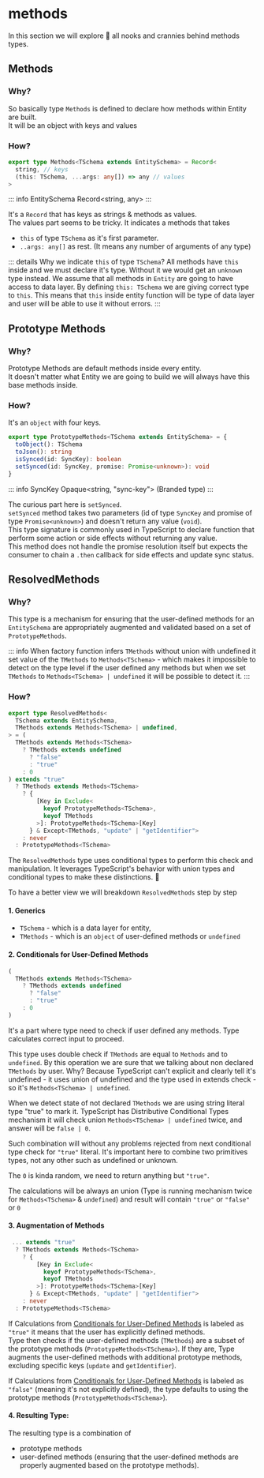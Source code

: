 # methods

In this section we will explore 🚀 all nooks and crannies behind methods types.

## Methods

### Why?
So basically type `Methods` is defined to declare how methods within Entity are built.\
It will be an object with keys and values


### How?
```ts
export type Methods<TSchema extends EntitySchema> = Record<
  string, // keys
  (this: TSchema, ...args: any[]) => any // values
>
```

::: info EntitySchema
 Record<string, any>
:::

It's a `Record` that has keys as strings & methods as values.\
The values part seems to be tricky. It indicates a methods that takes
 - `this` of type `TSchema` as it's first parameter.
 - `..args: any[]` as rest. (It means any number of arguments of any type)

::: details Why we indicate `this` of type `TSchema`?
All methods have `this` inside and we must declare it's type. Without it we would get an `unknown` type instead.
We assume that all methods in `Entity` are going to have access to data layer. By defining `this: TSchema` we are giving correct type to `this`. This means that `this` inside entity function will be type of data layer and user will be able to use it without errors.
:::

## Prototype Methods

### Why?
Prototype Methods are default methods inside every entity.\
It doesn't matter what Entity we are going to build we will always have this base methods inside.

### How?

It's an `object` with four keys.

```ts
export type PrototypeMethods<TSchema extends EntitySchema> = {
  toObject(): TSchema
  toJson(): string
  isSynced(id: SyncKey): boolean
  setSynced(id: SyncKey, promise: Promise<unknown>): void
}
```
::: info SyncKey
  Opaque<string, "sync-key"> (Branded type)
:::

The curious part here is `setSynced`.\
`setSynced` method takes two parameters (id of type `SyncKey` and promise of type `Promise<unknown>`) and doesn't return any value (`void`).\
This type signature is commonly used in TypeScript to declare function that perform some action or side effects without returning any value.\
This method does not handle the promise resolution itself but expects the consumer to chain a `.then` callback for side effects and update sync status.

## ResolvedMethods

### Why?
This type is a mechanism for ensuring that the user-defined methods for an `EntitySchema` are appropriately augmented and validated based on a set of `PrototypeMethods`.

::: info
When factory function infers `TMethods` without union with undefined it set value of the `TMethods` to `Methods<TSchema>` - which makes it impossible to detect on the type level if the user defined any methods but when we set `TMethods` to `Methods<TSchema> | undefined` it will be possible to detect it.
:::

### How?

```ts
export type ResolvedMethods<
  TSchema extends EntitySchema,
  TMethods extends Methods<TSchema> | undefined,
> = (
  TMethods extends Methods<TSchema>
    ? TMethods extends undefined
      ? "false"
      : "true"
    : 0
) extends "true"
  ? TMethods extends Methods<TSchema>
    ? {
        [Key in Exclude<
          keyof PrototypeMethods<TSchema>,
          keyof TMethods
        >]: PrototypeMethods<TSchema>[Key]
      } & Except<TMethods, "update" | "getIdentifier">
    : never
  : PrototypeMethods<TSchema>
```

The `ResolvedMethods` type uses conditional types to perform this check and manipulation. It leverages TypeScript's behavior with union types and conditional types to make these distinctions. 🤯

To have a better view we will breakdown `ResolvedMethods` step by step

#### 1. Generics
- `TSchema` - which is a data layer for entity,
- `TMethods` - which is an `object` of user-defined methods or `undefined`

#### 2. Conditionals for User-Defined Methods

```ts
(
  TMethods extends Methods<TSchema>
    ? TMethods extends undefined
      ? "false"
      : "true"
    : 0
)
```
It's a part where type need to check if user defined any methods. Type calculates correct input to proceed.

This type uses double check if `TMethods` are equal to `Methods` and to `undefined`.
By this operation we are sure that we talking about non declared `TMethods` by user.
Why? Because TypeScript can't explicit and clearly tell it's undefined - it uses union
of undefined and the type used in extends check - so it's `Methods<TSchema> | undefined`.

When we detect state of not declared `TMethods` we are using string literal type "true" to
mark it. TypeScript has Distributive Conditional Types mechanism it will check
union `Methods<TSchema> | undefined` twice, and answer will be `false | 0`.

Such combination will without any problems rejected from next conditional type check for `"true"` literal.
It's important here to combine two primitives types, not any other such as undefined or unknown.

The `0` is kinda random, we need to return anything but `"true"`.

The calculations will be always an union (Type is running mechanism twice for `Methods<TSchema>` & `undefined`)
and result will contain `"true"` or `"false"` or `0`

#### 3. Augmentation of Methods
```ts
 ... extends "true"
  ? TMethods extends Methods<TSchema>
    ? {
        [Key in Exclude<
          keyof PrototypeMethods<TSchema>,
          keyof TMethods
        >]: PrototypeMethods<TSchema>[Key]
      } & Except<TMethods, "update" | "getIdentifier">
    : never
  : PrototypeMethods<TSchema>
```

If Calculations from [Conditionals for User-Defined Methods](#conditionals-for-user-defined-methods) is labeled as `"true"` it means that the user has explicitly defined methods.\
Type then checks if the user-defined methods (`TMethods`) are a subset of the prototype methods (`PrototypeMethods<TSchema>`).
If they are, Type augments the user-defined methods with additional prototype methods, excluding specific keys (`update` and `getIdentifier`).

If Calculations from [Conditionals for User-Defined Methods](#conditionals-for-user-defined-methods) is labeled as `"false"` (meaning it's not explicitly defined), the type defaults to using the prototype methods (`PrototypeMethods<TSchema>`).

#### 4. Resulting Type:
The resulting type is a combination of 
 - prototype methods
 - user-defined methods (ensuring that the user-defined methods are properly augmented based on the prototype methods).
